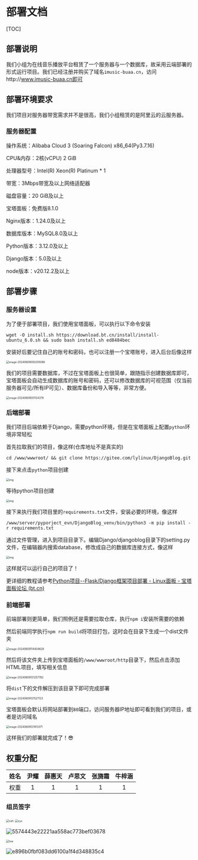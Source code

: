 # 部署文档

[TOC]

## 部署说明

我们小组为在线音乐播放平台租赁了一个服务器与一个数据库，故采用云端部署的形式运行项目。我们已经注册并购买了域名`imusic-buaa.cn`，访问http://www.imusic-buaa.cn即可

## 部署环境要求

我们项目对服务器带宽需求并不是很高，我们小组租赁的是阿里云的云服务器。

### 服务器配置

操作系统：Alibaba Cloud 3 (Soaring Falcon) x86_64(Py3.7.16)

CPU&内存：2核(vCPU) 2 GiB

处理器型号：Intel(R) Xeon(R) Platinum * 1

带宽：3Mbps带宽及以上网络适配器

磁盘容量：20 GiB及以上

宝塔面板：免费版8.1.0

Nginx版本：1.24.0及以上

数据库版本：MySQL8.0及以上

Python版本：3.12.0及以上

Django版本：5.0及以上

node版本：v20.12.2及以上

## 部署步骤

### 服务器设置

为了便于部署项目，我们使用宝塔面板，可以执行以下命令安装

```
wget -O install.sh https://download.bt.cn/install/install-ubuntu_6.0.sh && sudo bash install.sh ed8484bec
```

安装好后要记住自己的账号和密码，也可以注册一个宝塔账号，进入后台后像这样

<img src="Imusic部署文档.assets/image-20240609000205088.png" alt="image-20240609000205088" style="zoom:50%;" />

我们的项目需要数据库，不过在宝塔面板上也很简单，跟随指示创建数据库即可，宝塔面板会自动生成数据库的账号和密码，还可以修改数据库的可视范围（仅当前服务器可见/所有IP可见）、数据库备份和导入等等，非常方便。

<img src="Imusic部署文档.assets/image-20240609001124378.png" alt="image-20240609001124378" style="zoom:50%;" />

### 后端部署

我们项目后端依赖于Django，需要python环境，但是在宝塔面板上配置`python`环境非常轻松

首先拉取我们的项目，像这样(仓库地址不是真实的)

```
cd /www/wwwroot/ && git clone https://gitee.com/lylinux/DjangoBlog.git
```

接下来点击`python`项目创建

<img src="https://www.bt.cn/bbs/data/attachment/forum/202312/28/180046iws0nshqh7zsrydh.png" alt="img" style="zoom:50%;" />

等待python项目创建

<img src="https://www.bt.cn/bbs/data/attachment/forum/202312/28/180144thhmmo6ccarzahnk.png" alt="img" style="zoom:50%;" />

接下来执行我们项目里的`requirements.txt`文件，安装必要的环境，像这样

```
/www/server/pyporject_evn/DjangoBlog_venv/bin/python3 -m pip install -r requirements.txt
```

通过文件管理，进入到项目目录下。编辑Django/djangoblog目录下的setting.py文件，在编辑器内搜索database，修改成自己的数据库连接方式，像这样

<img src="https://www.bt.cn/bbs/data/attachment/forum/202312/28/180240u2tyx9bak91ay0l6.png" alt="img" style="zoom:50%;" />

这样就可以运行自己的项目了！

更详细的教程请参考[Python项目--Flask/Django框架项目部署 - Linux面板 - 宝塔面板论坛 (bt.cn)](https://www.bt.cn/bbs/thread-125161-1-1.html)

### 前端部署

前端部署则更简单，我们照例还是需要拉取仓库，执行`npm i`安装所需要的依赖

然后前端同学执行`npm run build`将项目打包，这时会在目录下生成一个dist文件夹

<img src="Imusic部署文档.assets/image-20240609114404628.png" alt="image-20240609114404628" style="zoom:50%;" />

然后将该文件夹上传到宝塔面板的`/www/wwwroot/http`目录下，然后点击添加HTML项目，填写相关信息

<img src="Imusic部署文档.assets/image-20240609121257782.png" alt="image-20240609121257782" style="zoom:50%;" />

将`dist`下的文件解压到该目录下即可完成部署

<img src="Imusic部署文档.assets/image-20240609121527123.png" alt="image-20240609121527123" style="zoom:50%;" />

宝塔面板会默认将网站部署到`80`端口，访问服务器IP地址即可看到我们的项目，或者是访问域名

<img src="Imusic部署文档.assets/image-20240609121913371.png" alt="image-20240609121913371" style="zoom:50%;" />

这样我们的部署就完成了！😎

## 权重分配

| 姓名 | 尹耀 | 薛惠天  | 卢思文  | 张旖霜  | 牛梓涵  |
| :--: | :--: |:----:|:----:|:----:|:----:|
| 权重 |  1   |  1   |  1   |  1   |  1   |

### 组员签字			
<img src="Imusic部署文档.assets/nzh.jpg" style="zoom:50%;"  alt="nzh"/>
<img src="Imusic部署文档.assets/zys.jpg" style="zoom:50%;"  alt="zys"/>

![5574443e22221aa558ac773bef03678](Imusic部署文档.assets/5574443e22221aa558ac773bef03678.jpg)

<img src="Imusic部署文档.assets/lsw.jpg" style="zoom:50%;"  alt="lsw"/>

![e896b0fbf083dd6100a1f4d348835c4](Imusic部署文档.assets/e896b0fbf083dd6100a1f4d348835c4-1718535379323-2.jpg)